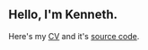 ## Hello, I'm Kenneth.

Here's my [CV](https://github.com/Kenneth-Mitchell/things/blob/main/cv.pdf) and it's [source code](https://github.com/Kenneth-Mitchell/things/blob/main/cv.tex).
